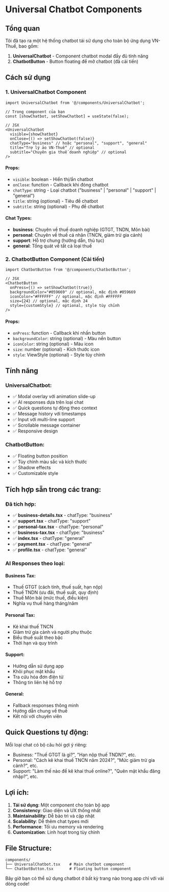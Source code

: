 # Universal Chatbot Components

## Tổng quan

Tôi đã tạo ra một hệ thống chatbot tái sử dụng cho toàn bộ ứng dụng VN-Thuế, bao gồm:

1. **UniversalChatbot** - Component chatbot modal đầy đủ tính năng
2. **ChatbotButton** - Button floating để mở chatbot (đã cải tiến)

## Cách sử dụng

### 1. UniversalChatbot Component

```tsx
import UniversalChatbot from '@/components/UniversalChatbot';

// Trong component của bạn
const [showChatbot, setShowChatbot] = useState(false);

// JSX
<UniversalChatbot
  visible={showChatbot}
  onClose={() => setShowChatbot(false)}
  chatType="business" // hoặc "personal", "support", "general"
  title="Trợ lý ảo VN-Thuế" // optional
  subtitle="Chuyên gia thuế doanh nghiệp" // optional
/>
```

#### Props:
- `visible`: boolean - Hiển thị/ẩn chatbot
- `onClose`: function - Callback khi đóng chatbot
- `chatType`: string - Loại chatbot ("business" | "personal" | "support" | "general")
- `title`: string (optional) - Tiêu đề chatbot
- `subtitle`: string (optional) - Phụ đề chatbot

#### Chat Types:
- **business**: Chuyên về thuế doanh nghiệp (GTGT, TNDN, Môn bài)
- **personal**: Chuyên về thuế cá nhân (TNCN, giảm trừ gia cảnh)
- **support**: Hỗ trợ chung (hướng dẫn, thủ tục)
- **general**: Tổng quát về tất cả loại thuế

### 2. ChatbotButton Component (Cải tiến)

```tsx
import ChatbotButton from '@/components/ChatbotButton';

// JSX
<ChatbotButton 
  onPress={() => setShowChatbot(true)}
  backgroundColor="#059669" // optional, mặc định #059669
  iconColor="#FFFFFF" // optional, mặc định #FFFFFF
  size={24} // optional, mặc định 24
  style={customStyle} // optional, style tùy chỉnh
/>
```

#### Props:
- `onPress`: function - Callback khi nhấn button
- `backgroundColor`: string (optional) - Màu nền button
- `iconColor`: string (optional) - Màu icon
- `size`: number (optional) - Kích thước icon
- `style`: ViewStyle (optional) - Style tùy chỉnh

## Tính năng

### UniversalChatbot:
- ✅ Modal overlay với animation slide-up
- ✅ AI responses dựa trên loại chat
- ✅ Quick questions tự động theo context
- ✅ Message history với timestamps
- ✅ Input với multi-line support
- ✅ Scrollable message container
- ✅ Responsive design

### ChatbotButton:
- ✅ Floating button position
- ✅ Tùy chỉnh màu sắc và kích thước
- ✅ Shadow effects
- ✅ Customizable style

## Tích hợp sẵn trong các trang:

### Đã tích hợp:
- ✅ **business-details.tsx** - chatType: "business"
- ✅ **support.tsx** - chatType: "support"
- ✅ **personal-tax.tsx** - chatType: "personal"
- ✅ **business-tax.tsx** - chatType: "business"
- ✅ **index.tsx** - chatType: "general"
- ✅ **payment.tsx** - chatType: "general"
- ✅ **profile.tsx** - chatType: "general"

### AI Responses theo loại:

#### Business Tax:
- Thuế GTGT (cách tính, thuế suất, hạn nộp)
- Thuế TNDN (ưu đãi, thuế suất, quy định)
- Thuế Môn bài (mức thuế, điều kiện)
- Nghĩa vụ thuế hàng tháng/năm

#### Personal Tax:
- Kê khai thuế TNCN
- Giảm trừ gia cảnh và người phụ thuộc
- Biểu thuế suất theo bậc
- Thời hạn và quy trình

#### Support:
- Hướng dẫn sử dụng app
- Khôi phục mật khẩu
- Tra cứu hóa đơn điện tử
- Thông tin liên hệ hỗ trợ

#### General:
- Fallback responses thông minh
- Hướng dẫn chung về thuế
- Kết nối với chuyên viên

## Quick Questions tự động:

Mỗi loại chat có bộ câu hỏi gợi ý riêng:
- Business: "Thuế GTGT là gì?", "Hạn nộp thuế TNDN?", etc.
- Personal: "Cách kê khai thuế TNCN năm 2024?", "Mức giảm trừ gia cảnh?", etc.
- Support: "Làm thế nào để kê khai thuế online?", "Quên mật khẩu đăng nhập?", etc.

## Lợi ích:

1. **Tái sử dụng**: Một component cho toàn bộ app
2. **Consistency**: Giao diện và UX thống nhất
3. **Maintainability**: Dễ bảo trì và cập nhật
4. **Scalability**: Dễ thêm chat types mới
5. **Performance**: Tối ưu memory và rendering
6. **Customization**: Linh hoạt trong tùy chỉnh

## File Structure:
```
components/
├── UniversalChatbot.tsx    # Main chatbot component
└── ChatbotButton.tsx       # Floating button component
```

Bây giờ bạn có thể sử dụng chatbot ở bất kỳ trang nào trong app chỉ với vài dòng code!
